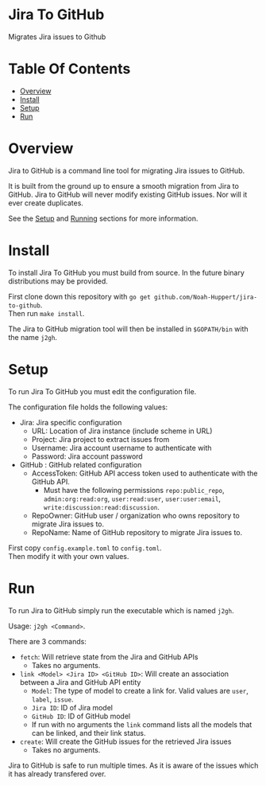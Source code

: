 # Jira To GitHub
Migrates Jira issues to Github
 
# Table Of Contents
- [Overview](#overview)
- [Install](#install)
- [Setup](#setup)
- [Run](#run)

# Overview
Jira to GitHub is a command line tool for migrating Jira issues to GitHub.  

It is built from the ground up to ensure a smooth migration from Jira to 
GitHub. Jira to GitHub will never modify existing GitHub issues. Nor will it 
ever create duplicates.

See the [Setup](#setup) and [Running](#running) sections for more information.

# Install
To install Jira To GitHub you must build from source. In the future binary 
distributions may be provided.  

First clone down this repository with `go get github.com/Noah-Huppert/jira-to-github`.  
Then run `make install`.  

The Jira to GitHub migration tool will then be installed in `$GOPATH/bin` 
with the name `j2gh`.

# Setup
To run Jira To GitHub you must edit the configuration file.  

The configuration file holds the following values:

- Jira: Jira specific configuration
	- URL: Location of Jira instance (include scheme in URL)
	- Project: Jira project to extract issues from
	- Username: Jira account username to authenticate with
	- Password: Jira account password
- GitHub : GitHub related configuration
	- AccessToken: GitHub API access token used to authenticate with the 
		       GitHub API. 
		- Must have the following permissions `repo:public_repo`, 
		  `admin:org:read:org`, `user:read:user`, `user:user:email`, 
		  `write:discussion:read:discussion`.
	- RepoOwner: GitHub user / organization who owns repository to migrate 
		     Jira issues to. 
	- RepoName: Name of GitHub repository to migrate Jira issues to.

First copy `config.example.toml` to `config.toml`.  
Then modify it with your own values.  

# Run
To run Jira to GitHub simply run the executable which is named `j2gh`.  

Usage: `j2gh <Command>`.  

There are 3 commands:

- `fetch`: Will retrieve state from the Jira and GitHub APIs
	- Takes no arguments.
- `link <Model> <Jira ID> <GitHub ID>`: Will create an association between a 
	Jira and GitHub API entity
	- `Model`: The type of model to create a link for. Valid values are 
		`user`, `label`, `issue`.
	- `Jira ID`: ID of Jira model
	- `GitHub ID`: ID of GitHub model
	- If run with no arguments the `link` command lists all the models 
	  that can be linked, and their link status.
- `create`: Will create the GitHub issues for the retrieved Jira issues
	- Takes no arguments.

Jira to GitHub is safe to run multiple times. As it is aware of the issues 
which it has already transfered over.
